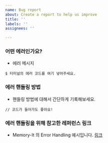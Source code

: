 ```yaml
---
name: Bug report
about: Create a report to help us improve
title: ''
labels: ''
assignees: ''

---
```


### 어떤 에러인가요?
- 에러 메시지
```
$ 터미널의 에러 코드를 여기 넣어주세요.
```

### 에러 핸들링 방법
- 핸들링 방법에 대해서 간단하게 기록해보세요.
```
// 코드가 들어가도 좋아요!
```

### 에러 핸들링을 위해 참고한 레퍼런스 링크
- Memory-It 의 Error Handling 예시입니다.
[링크](https://github.com/codestates/Memory-It/issues/205)
